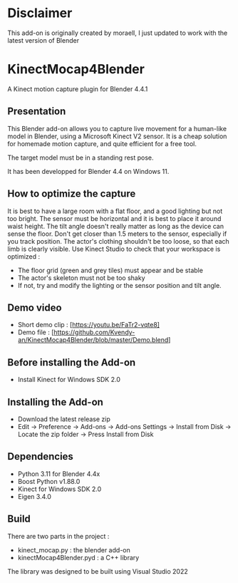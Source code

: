 # Disclaimer
This add-on is originally created by moraell, I just updated to work with the latest version of Blender

# KinectMocap4Blender
A Kinect motion capture plugin for Blender 4.4.1

## Presentation
This Blender add-on allows you to capture live movement for a human-like model in Blender, using a Microsoft Kinect V2 sensor. It is a cheap solution for homemade motion capture, and quite efficient for a free tool.

The target model must be in a standing rest pose.

It has been developped for Blender 4.4 on Windows 11.

## How to optimize the capture
It is best to have a large room with a flat floor, and a good lighting but not too bright.
The sensor must be horizontal and it is best to place it around waist height.
The tilt angle doesn't really matter as long as the device can sense the floor.
Don't get closer than 1.5 meters to the sensor, especially if you track position.
The actor's clothing shouldn't be too loose, so that each limb is clearly visible.
Use Kinect Studio to check that your workspace is optimized :
  - The floor grid (green and grey tiles) must appear and be stable
  - The actor's skeleton must not be too shaky
  - If not, try and modify the lighting or the sensor position and tilt angle.

## Demo video 

- Short demo clip : [https://youtu.be/FaTr2-vqte8]
- Demo file : [https://github.com/Kvendy-an/KinectMocap4Blender/blob/master/Demo.blend]

## Before installing the Add-on
- Install Kinect for Windows SDK 2.0

## Installing the Add-on
- Download the latest release zip
- Edit -> Preference -> Add-ons -> Add-ons Settings -> Install from Disk -> Locate the zip folder -> Press Install from Disk

## Dependencies
- Python 3.11 for Blender 4.4x
- Boost Python v1.88.0
- Kinect for Windows SDK 2.0
- Eigen 3.4.0

## Build
There are two parts in the project :
  - kinect_mocap.py : the blender add-on
  - kinectMocap4Blender.pyd : a C++ library

The library was designed to be built using Visual Studio 2022
